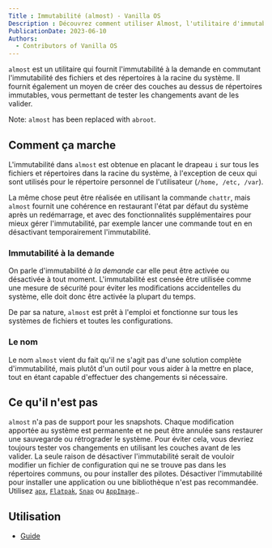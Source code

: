 ```yaml
---
Title : Immutabilité (almost) - Vanilla OS
Description : Découvrez comment utiliser Almost, l'utilitaire d'immutabilité à la demande.
PublicationDate: 2023-06-10
Authors: 
  - Contributors of Vanilla OS
---
```


`almost` est un utilitaire qui fournit l'immutabilité à la demande en commutant l'immutabilité
des fichiers et des répertoires à la racine du système. Il fournit également
un moyen de créer des couches au dessus de répertoires immutables, vous permettant de tester
les changements avant de les valider.

Note: `almost` has been replaced with `abroot`.

## Comment ça marche

L'immutabilité dans `almost` est obtenue en placant le drapeau `i` sur tous les fichiers et répertoires dans la racine du système, à l'exception de ceux qui sont utilisés pour le répertoire personnel de l'utilisateur (`/home, /etc, /var`).

La même chose peut être réalisée en utilisant la commande `chattr`, mais `almost` fournit une
cohérence en restaurant l'état par défaut du système après un redémarrage, et
avec des fonctionnalités supplémentaires pour mieux gérer l'immutabilité, par exemple lancer une commande tout en
en désactivant temporairement l'immutabilité.

### Immutabilité à la demande

On parle d'immutabilité *à la demande* car elle peut être activée ou désactivée à tout moment.
L'immutabilité est censée être utilisée comme une mesure de sécurité
pour éviter les modifications accidentelles du système, elle doit donc être activée la plupart du temps.

De par sa nature, `almost` est prêt à l'emploi et fonctionne sur tous les systèmes de fichiers et toutes les configurations.

### Le nom

Le nom `almost` vient du fait qu'il ne s'agit pas d'une solution complète d'immutabilité,
mais plutôt d'un outil pour vous aider à la mettre en place,
tout en étant capable d'effectuer des changements si nécessaire.

## Ce qu'il n'est pas

`almost` n'a pas de support pour les snapshots. Chaque modification apportée au
système est permanente et ne peut être annulée sans restaurer une sauvegarde ou rétrograder le système.
Pour éviter cela, vous devriez toujours tester vos changements en utilisant les couches avant de les valider.
La seule raison de désactiver l'immutabilité serait de vouloir modifier
un fichier de configuration qui ne se trouve pas dans les répertoires communs,
ou pour installer des pilotes. Désactiver l'immutabilité pour installer une application ou une bibliothèque n'est pas recommandée.
Utilisez [`apx`](/docs/apx), [`Flatpak`](/docs/flatpak), [`Snap`](/docs/snap) ou [`AppImage`](/docs/appimage)..

## Utilisation

- [Guide](almost-manpage)
